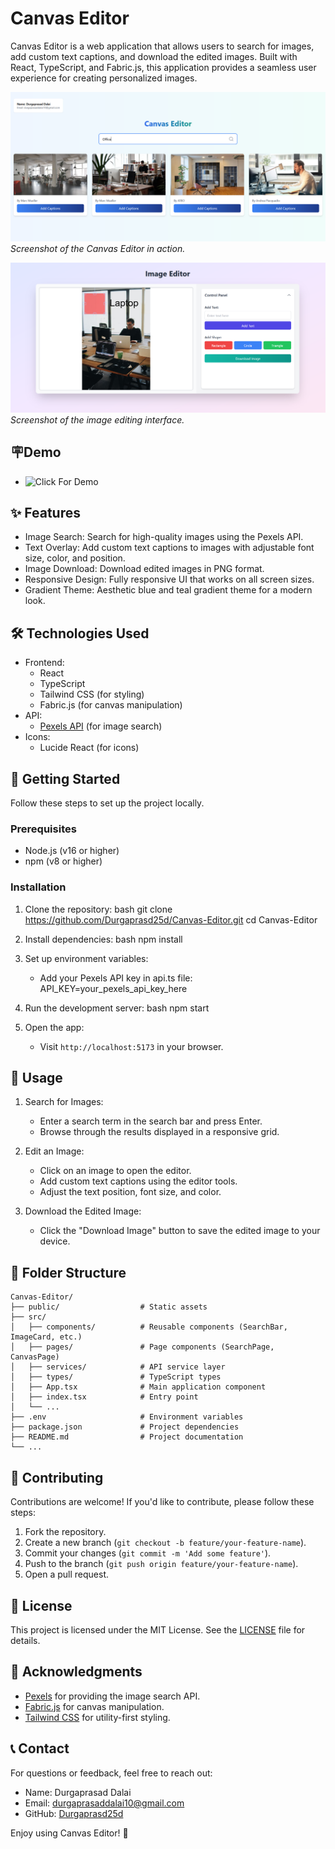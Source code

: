 # Canvas Editor

Canvas Editor is a web application that allows users to search for images, add custom text captions, and download the edited images. Built with React, TypeScript, and Fabric.js, this application provides a seamless user experience for creating personalized images.

![Canvas Editor Screenshot](https://github.com/Durgaprasd25d/my-bio/blob/main/Screenshot%202025-01-18%20004504.png)  
*Screenshot of the Canvas Editor in action.*

![Canvas Editor Screenshot](https://github.com/Durgaprasd25d/my-bio/blob/main/Screenshot%202025-01-18%20134211.png)  
*Screenshot of the image editing interface.*

## 🪧Demo
   - ![Click For Demo](https://canva-edit.netlify.app/)  


## ✨ Features

- Image Search: Search for high-quality images using the Pexels API.
- Text Overlay: Add custom text captions to images with adjustable font size, color, and position.
- Image Download: Download edited images in PNG format.
- Responsive Design: Fully responsive UI that works on all screen sizes.
- Gradient Theme: Aesthetic blue and teal gradient theme for a modern look.



## 🛠️ Technologies Used

- Frontend:
  - React
  - TypeScript
  - Tailwind CSS (for styling)
  - Fabric.js (for canvas manipulation)
- API:
  - [Pexels API](https://www.pexels.com/api/) (for image search)
- Icons:
  - Lucide React (for icons)



## 🚀 Getting Started

Follow these steps to set up the project locally.

### Prerequisites

- Node.js (v16 or higher)
- npm (v8 or higher)

### Installation

1. Clone the repository:
   bash
   git clone https://github.com/Durgaprasd25d/Canvas-Editor.git
   cd Canvas-Editor
   

2. Install dependencies:
   bash
   npm install
   

3. Set up environment variables:
   - Add your Pexels API key in api.ts file:
     API_KEY=your_pexels_api_key_here
     

4. Run the development server:
   bash
   npm start
   

5. Open the app:
   - Visit `http://localhost:5173` in your browser.



## 🎨 Usage

1. Search for Images:
   - Enter a search term in the search bar and press Enter.
   - Browse through the results displayed in a responsive grid.

2. Edit an Image:
   - Click on an image to open the editor.
   - Add custom text captions using the editor tools.
   - Adjust the text position, font size, and color.

3. Download the Edited Image:
   - Click the "Download Image" button to save the edited image to your device.



## 📂 Folder Structure


```
Canvas-Editor/
├── public/                  # Static assets
├── src/
│   ├── components/          # Reusable components (SearchBar, ImageCard, etc.)
│   ├── pages/               # Page components (SearchPage, CanvasPage)
│   ├── services/            # API service layer
│   ├── types/               # TypeScript types
│   ├── App.tsx              # Main application component
│   ├── index.tsx            # Entry point
│   └── ...
├── .env                     # Environment variables
├── package.json             # Project dependencies
├── README.md                # Project documentation
└── ...
```




## 🤝 Contributing

Contributions are welcome! If you'd like to contribute, please follow these steps:

1. Fork the repository.
2. Create a new branch (`git checkout -b feature/your-feature-name`).
3. Commit your changes (`git commit -m 'Add some feature'`).
4. Push to the branch (`git push origin feature/your-feature-name`).
5. Open a pull request.



## 📜 License

This project is licensed under the MIT License. See the [LICENSE](LICENSE) file for details.



## 🙏 Acknowledgments

- [Pexels](https://www.pexels.com/) for providing the image search API.
- [Fabric.js](http://fabricjs.com/) for canvas manipulation.
- [Tailwind CSS](https://tailwindcss.com/) for utility-first styling.



## 📞 Contact

For questions or feedback, feel free to reach out:

- Name: Durgaprasad Dalai
- Email: durgaprasaddalai10@gmail.com
- GitHub: [Durgaprasd25d](https://github.com/Durgaprasd25d)



Enjoy using Canvas Editor! 🎨

